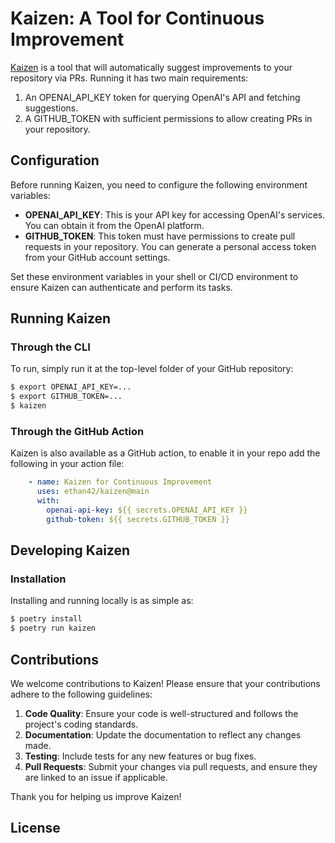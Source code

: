 # Kaizen: A Tool for Continuous Improvement

[Kaizen](https://en.wikipedia.org/wiki/Kaizen) is a tool that will automatically suggest improvements to your repository via PRs. Running it has two main requirements:

1. An OPENAI_API_KEY token for querying OpenAI's API and fetching suggestions.
2. A GITHUB_TOKEN with sufficient permissions to allow creating PRs in your repository.

## Configuration

Before running Kaizen, you need to configure the following environment variables:

- **OPENAI_API_KEY**: This is your API key for accessing OpenAI's services. You can obtain it from the OpenAI platform.
- **GITHUB_TOKEN**: This token must have permissions to create pull requests in your repository. You can generate a personal access token from your GitHub account settings.

Set these environment variables in your shell or CI/CD environment to ensure Kaizen can authenticate and perform its tasks.

## Running Kaizen

### Through the CLI

To run, simply run it at the top-level folder of your GitHub repository:

```sh
$ export OPENAI_API_KEY=...
$ export GITHUB_TOKEN=...
$ kaizen
```

### Through the GitHub Action

Kaizen is also available as a GitHub action, to enable it in your repo add the following in your action file:

```yaml
    - name: Kaizen for Continuous Improvement
      uses: ethan42/kaizen@main
      with:
        openai-api-key: ${{ secrets.OPENAI_API_KEY }}
        github-token: ${{ secrets.GITHUB_TOKEN }}
```

## Developing Kaizen

### Installation

Installing and running locally is as simple as:

```sh
$ poetry install
$ poetry run kaizen
```

## Contributions

We welcome contributions to Kaizen! Please ensure that your contributions adhere to the following guidelines:

1. **Code Quality**: Ensure your code is well-structured and follows the project's coding standards.
2. **Documentation**: Update the documentation to reflect any changes made.
3. **Testing**: Include tests for any new features or bug fixes.
4. **Pull Requests**: Submit your changes via pull requests, and ensure they are linked to an issue if applicable.

Thank you for helping us improve Kaizen!

## License
